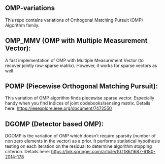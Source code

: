 ## OMP-variations
This repo contains variations of Orthogonal Matching Pursuit (OMP) Algorithm family.

## OMP_MMV (OMP with Multiple Measurement Vector):
A fast implementation of OMP with Multiple Measurement Vector (to recover jointly row-sparse matrix). However, it works for sparse vectors as well

## POMP (Piecewise Orthogonal Matching Pursuit): 
This variation of OMP algorithm finds piecewise sparse vector. Especially handy when you find indices of joint codebooks/sensing matrix. Details here: https://ieeexplore.ieee.org/document/7472550

## DGOMP (Detector based OMP): 
DGOMP is the variation of OMP which doesn't require sparsity (number of non zero elements in the vector) as a prior. It performs statistical hypothesis testing on each iteration on the residual to determine algorithm stopping criterion. Details here: https://link.springer.com/article/10.1186/1687-6180-2014-178

